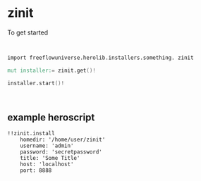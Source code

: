 # zinit



To get started

```v


import freeflowuniverse.herolib.installers.something. zinit

mut installer:= zinit.get()!

installer.start()!




```

## example heroscript

```hero
!!zinit.install
    homedir: '/home/user/zinit'
    username: 'admin'
    password: 'secretpassword'
    title: 'Some Title'
    host: 'localhost'
    port: 8888

```


